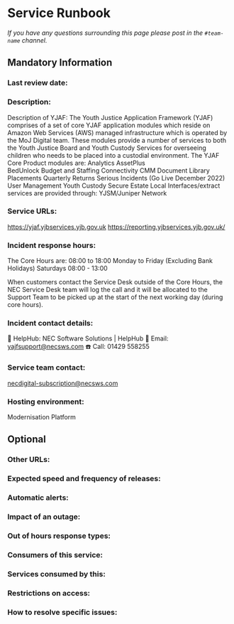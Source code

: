 # Service Runbook

<!-- This is a template that should be populated by the development team when moving to the modernisation platform, but also reviewed and kept up to date.
To ensure that people looking at your runbook can get the information they need quickly, your runbook should be short but clear. Throughout, only use acronyms if you’re confident that someone who has just been woken up at 3am would understand them. -->

_If you have any questions surrounding this page please post in the `#team-name` channel._

## Mandatory Information

### **Last review date:**

<!-- Adding the last date this page was reviewed, with any accompanying information -->

### **Description:**

Description of YJAF:
The Youth Justice Application Framework (YJAF) comprises of a set of core YJAF application modules which reside on Amazon Web Services (AWS) managed infrastructure which is operated by the MoJ Digital team. These modules provide a number of services to both the Youth Justice Board and Youth Custody Services for overseeing children who needs to be placed into a custodial environment. 
The YJAF Core Product modules are:
Analytics
AssetPlus   
BedUnlock
Budget and Staffing
Connectivity
CMM
Document Library
Placements
Quarterly Returns
Serious Incidents (Go Live December 2022)
User Management
Youth Custody Secure Estate 
Local Interfaces/extract services are provided through:
YJSM/Juniper Network 

### **Service URLs:**

https://yjaf.yjbservices.yjb.gov.uk
https://reporting.yjbservices.yjb.gov.uk/

### **Incident response hours:**

The Core Hours are:
08:00 to 18:00 Monday to Friday
(Excluding Bank Holidays)
Saturdays 08:00 - 13:00


When customers contact the
Service Desk outside of the Core Hours, the NEC Service Desk
team will log the call and it will be allocated to the Support Team to be picked up at the start of the next working day (during core hours).

### **Incident contact details:**

📍 HelpHub: NEC Software Solutions | HelpHub
📧 Email: yajfsupport@necsws.com
☎️ Call: 01429 558255

### **Service team contact:**

necdigital-subscription@necsws.com

### **Hosting environment:**

Modernisation Platform

<!-- If your service is hosted on another MOJ team’s infrastructure, link to their runbook. If your service has another arrangement or runs its own infrastructure, you should list the supplier of that infrastructure (ideally linking to your account’s login page) and describe, simply and briefly, how to raise an issue with them. -->

## Optional

### **Other URLs:**

<!--  If you can, provide links to the service’s monitoring dashboard(s), health checks, documentation (ideally describing how to run/work with the service), and main GitHub repository. -->

### **Expected speed and frequency of releases:**

<!-- How often are you able to release changes to your service, and how long do those changes take? -->

### **Automatic alerts:**

<!-- List, briefly, problems (or types of problem) that will automatically alert your team when they occur. -->

### **Impact of an outage:**

<!-- A short description of the risks if your service is down for an extended period of time. -->

### **Out of hours response types:**

<!-- Describe how incidents that page a person on call are responded to. How long are out-of-hours responders expected to spend trying to resolve issues before they stop working, put the service into maintenance mode, and hand the issue to in-hours support? -->

### **Consumers of this service:**

<!-- List which other services (with links to their runbooks) rely on this service. If your service is considered a platform, these may be too numerous to reasonably list. -->

### **Services consumed by this:**

<!-- List which other services (with links to their runbooks) this service relies on. -->

### **Restrictions on access:**

<!-- Describe any conditions which restrict access to the service, such as if it’s IP-restricted or only accessible from a private network.-->

### **How to resolve specific issues:**

<!-- Describe the steps someone might take to resolve a specific issue or incident, often for use when on call. This may be a large amount of information, so may need to be split out into multiple pages, or link to other documents.-->
